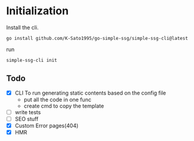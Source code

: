 # Initialization

Install the cli.

```
go install github.com/K-Sato1995/go-simple-ssg/simple-ssg-cli@latest
```

run 

```
simple-ssg-cli init
```


## Todo

- [x] CLI To run generating static contents based on the config file
  - put all the code in one func
  - create cmd to copy the template
- [ ] write tests
- [ ] SEO stuff
- [x] Custom Error pages(404)
- [x] HMR
